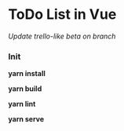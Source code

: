 # ToDo List in Vue
 *Update trello-like beta on branch*

### Init
**yarn install**

**yarn build**

**yarn lint**

**yarn serve**


  

